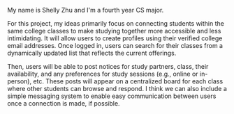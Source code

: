 My name is Shelly Zhu and I'm a fourth year CS major.

For this project, my ideas primarily focus on connecting students within the same college classes to make studying together more accessible and less intimidating. It will allow users to create profiles using their verified college email addresses. Once logged in, users can search for their classes from a dynamically updated list that reflects the current offerings. 

Then, users will be able to post notices for study partners, class, their availability, and any preferences for study sessions (e.g., online or in-person), etc. These posts will appear on a centralized board for each class where other students can browse and respond. I think we can also include a simple messaging system to enable easy communication between users once a connection is made, if possible.



